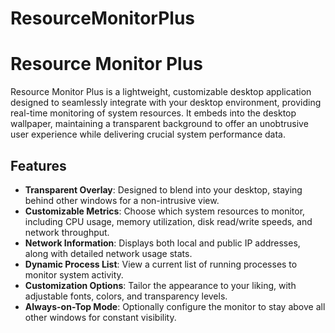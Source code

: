 # ResourceMonitorPlus

Resource Monitor Plus
=====================

Resource Monitor Plus is a lightweight, customizable desktop application designed to seamlessly integrate with your desktop environment, providing real-time monitoring of system resources. It embeds into the desktop wallpaper, maintaining a transparent background to offer an unobtrusive user experience while delivering crucial system performance data.

Features
--------

*   **Transparent Overlay**: Designed to blend into your desktop, staying behind other windows for a non-intrusive view.
*   **Customizable Metrics**: Choose which system resources to monitor, including CPU usage, memory utilization, disk read/write speeds, and network throughput.
*   **Network Information**: Displays both local and public IP addresses, along with detailed network usage stats.
*   **Dynamic Process List**: View a current list of running processes to monitor system activity.
*   **Customization Options**: Tailor the appearance to your liking, with adjustable fonts, colors, and transparency levels.
*   **Always-on-Top Mode**: Optionally configure the monitor to stay above all other windows for constant visibility.
